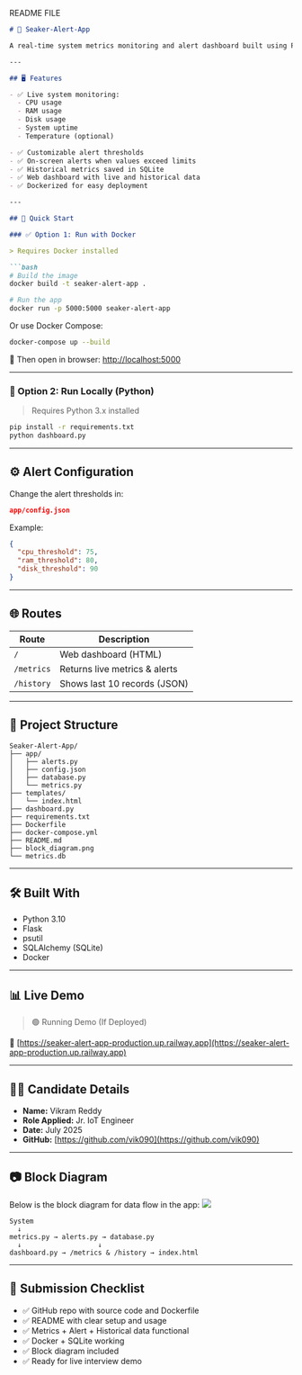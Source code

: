   README FILE

````markdown
# 🚨 Seaker-Alert-App

A real-time system metrics monitoring and alert dashboard built using Python, Flask, SQLite, and Docker.

---

## 🖥️ Features

- ✅ Live system monitoring:
  - CPU usage
  - RAM usage
  - Disk usage
  - System uptime
  - Temperature (optional)

- ✅ Customizable alert thresholds
- ✅ On-screen alerts when values exceed limits
- ✅ Historical metrics saved in SQLite
- ✅ Web dashboard with live and historical data
- ✅ Dockerized for easy deployment

---

## 🚀 Quick Start

### ✅ Option 1: Run with Docker

> Requires Docker installed

```bash
# Build the image
docker build -t seaker-alert-app .

# Run the app
docker run -p 5000:5000 seaker-alert-app
````

Or use Docker Compose:

```bash
docker-compose up --build
```

📍 Then open in browser: [http://localhost:5000](http://localhost:5000)

---

### 🐍 Option 2: Run Locally (Python)

> Requires Python 3.x installed

```bash
pip install -r requirements.txt
python dashboard.py
```

---

## ⚙️ Alert Configuration

Change the alert thresholds in:

```json
app/config.json
```

Example:

```json
{
  "cpu_threshold": 75,
  "ram_threshold": 80,
  "disk_threshold": 90
}
```

---

## 🌐 Routes

| Route      | Description                   |
| ---------- | ----------------------------- |
| `/`        | Web dashboard (HTML)          |
| `/metrics` | Returns live metrics & alerts |
| `/history` | Shows last 10 records (JSON)  |

---

## 📁 Project Structure

```
Seaker-Alert-App/
├── app/
│   ├── alerts.py
│   ├── config.json
│   ├── database.py
│   └── metrics.py
├── templates/
│   └── index.html
├── dashboard.py
├── requirements.txt
├── Dockerfile
├── docker-compose.yml
├── README.md
├── block_diagram.png
└── metrics.db
```

---

## 🛠 Built With

* Python 3.10
* Flask
* psutil
* SQLAlchemy (SQLite)
* Docker

---

## 📊 Live Demo

> 🟢 Running Demo (If Deployed)

🔗 [https://seaker-alert-app-production.up.railway.app](https://seaker-alert-app-production.up.railway.app)


---

## 👨‍💼 Candidate Details

* **Name:** Vikram Reddy
* **Role Applied:** Jr. IoT Engineer
* **Date:** July 2025
* **GitHub:** [https://github.com/vik090](https://github.com/vik090)

---

## 📷 Block Diagram

Below is the block diagram for data flow in the app:
![](block_diagram.png)

```
System
  ↓
metrics.py → alerts.py → database.py
  ↓                   ↓
dashboard.py → /metrics & /history → index.html
```

---

## 📩 Submission Checklist

* ✅ GitHub repo with source code and Dockerfile
* ✅ README with clear setup and usage
* ✅ Metrics + Alert + Historical data functional
* ✅ Docker + SQLite working
* ✅ Block diagram included
* ✅ Ready for live interview demo
